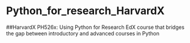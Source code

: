 # Python_for_research_HarvardX

##HarvardX PH526x: Using Python for Research EdX course that bridges the gap between introductory and advanced courses in Python
